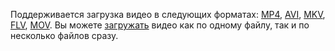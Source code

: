 Поддерживается загрузка видео в следующих форматах: [MP4](https://ru.wikipedia.org/wiki/MPEG-4_Part_14), [AVI](https://ru.wikipedia.org/wiki/Audio_Video_Interleave), [MKV](https://ru.wikipedia.org/wiki/Matroska), [FLV](https://ru.wikipedia.org/wiki/Flash_Video), [MOV](https://en.wikipedia.org/wiki/QuickTime_File_Format). Вы можете [загружать](../../video/operations/video/upload.md) видео как по одному файлу, так и по несколько файлов сразу.